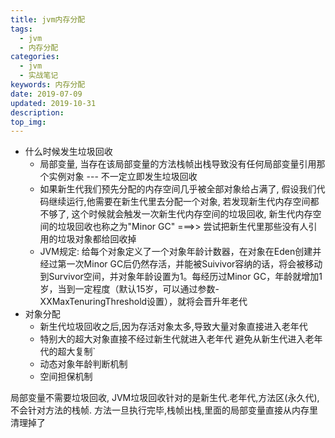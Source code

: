 ```yaml
---
title: jvm内存分配
tags:
  - jvm
  - 内存分配
categories:
  - jvm
  - 实战笔记
keywords: 内存分配
date: 2019-07-09
updated: 2019-10-31
description: 
top_img:
---
```




- 什么时候发生垃圾回收
  + 局部变量, 当存在该局部变量的方法栈帧出栈导致没有任何局部变量引用那个实例对象 --- 不一定立即发生垃圾回收
  + 如果新生代我们预先分配的内存空间几乎被全部对象给占满了, 假设我们代码继续运行,他需要在新生代里去分配一个对象, 若发现新生代内存空间都不够了, 这个时候就会触发一次新生代内存空间的垃圾回收, 新生代内存空间的垃圾回收也称之为"Minor GC" ===>> 尝试把新生代里那些没有人引用的垃圾对象都给回收掉
  + JVM规定: 给每个对象定义了一个对象年龄计数器，在对象在Eden创建并经过第一次Minor GC后仍然存活，并能被Suivivor容纳的话，将会被移动到Survivor空间，并对象年龄设置为1。每经历过Minor GC，年龄就增加1岁，当到一定程度（默认15岁，可以通过参数-XXMaxTenuringThreshold设置），就将会晋升年老代
- 对象分配
  + 新生代垃圾回收之后,因为存活对象太多,导致大量对象直接进入老年代
  + 特别大的超大对象直接不经过新生代就进入老年代  避免从新生代进入老年代的超大复制`
  + 动态对象年龄判断机制
  + 空间担保机制


局部变量不需要垃圾回收, JVM垃圾回收针对的是新生代.老年代,方法区(永久代),不会针对方法的栈帧. 方法一旦执行完毕,栈帧出栈,里面的局部变量直接从内存里清理掉了